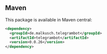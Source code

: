 ## Maven

This package is available in Maven central:
```xml maven
<dependency>
  <groupId>de.malkusch.telegrambot</groupId>
  <artifactId>telegrambot</artifactId>
  <version>0.0.26</version>
</dependency>
```
